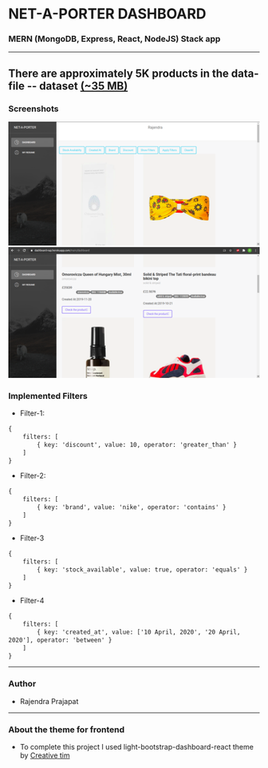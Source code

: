 # NET-A-PORTER DASHBOARD

### MERN (MongoDB, Express, React, NodeJS) Stack app
---
There are approximately 5K products in the data-file -- dataset [(~35 MB)](https://greendeck-datasets-2.s3.amazonaws.com/netaporter_gb_similar.json)
---

### Screenshots
![screenshot](images/1.png)
![screenshot](images/2.png)

### Implemented Filters 

- Filter-1:

```
{
    filters: [
        { key: 'discount', value: 10, operator: 'greater_than' }
    ]
}
```

- Filter-2: 

```
{
    filters: [
        { key: 'brand', value: 'nike', operator: 'contains' }
    ]
}
```

- Filter-3 
 
```
{
    filters: [
        { key: 'stock_available', value: true, operator: 'equals' }
    ]
}
```
- Filter-4

```
{
    filters: [
        { key: 'created_at', value: ['10 April, 2020', '20 April, 2020'], operator: 'between' }
    ]
}
```
---
### Author
- Rajendra Prajapat
---

### About the theme for frontend
- To complete this project I used light-bootstrap-dashboard-react theme by [Creative tim](http://www.creative-tim.com/product/light-bootstrap-dashboard-react)

